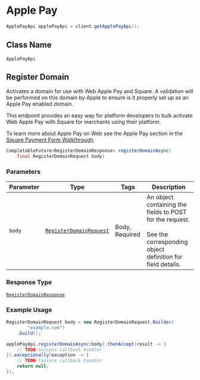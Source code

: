 # Apple Pay

```java
ApplePayApi applePayApi = client.getApplePayApi();
```

## Class Name

`ApplePayApi`

## Register Domain

Activates a domain for use with Web Apple Pay and Square. A validation
will be performed on this domain by Apple to ensure is it properly set up as
an Apple Pay enabled domain.

This endpoint provides an easy way for platform developers to bulk activate
Web Apple Pay with Square for merchants using their platform.

To learn more about Apple Pay on Web see the Apple Pay section in the
[Square Payment Form Walkthrough](https://developer.squareup.com/docs/docs/payment-form/payment-form-walkthrough).

```java
CompletableFuture<RegisterDomainResponse> registerDomainAsync(
    final RegisterDomainRequest body)
```

### Parameters

| Parameter | Type | Tags | Description |
|  --- | --- | --- | --- |
| `body` | [`RegisterDomainRequest`](/doc/models/register-domain-request.md) | Body, Required | An object containing the fields to POST for the request.<br><br>See the corresponding object definition for field details. |

### Response Type

[`RegisterDomainResponse`](/doc/models/register-domain-response.md)

### Example Usage

```java
RegisterDomainRequest body = new RegisterDomainRequest.Builder(
        "example.com")
    .build();

applePayApi.registerDomainAsync(body).thenAccept(result -> {
    // TODO success callback handler
}).exceptionally(exception -> {
    // TODO failure callback handler
    return null;
});
```

